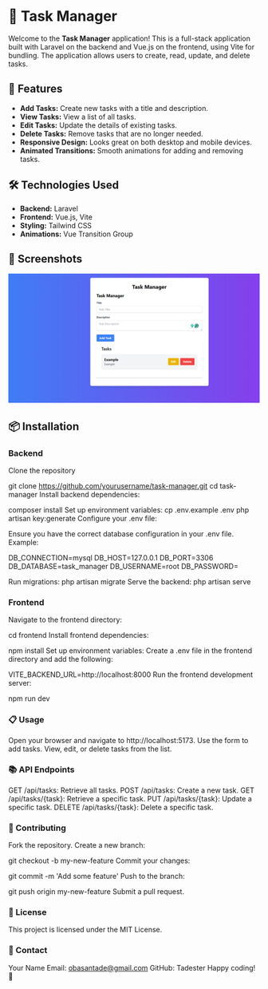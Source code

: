 # 📝 Task Manager

Welcome to the **Task Manager** application! This is a full-stack application built with Laravel on the backend and Vue.js on the frontend, using Vite for bundling. The application allows users to create, read, update, and delete tasks. 

## 🚀 Features

- **Add Tasks:** Create new tasks with a title and description.
- **View Tasks:** View a list of all tasks.
- **Edit Tasks:** Update the details of existing tasks.
- **Delete Tasks:** Remove tasks that are no longer needed.
- **Responsive Design:** Looks great on both desktop and mobile devices.
- **Animated Transitions:** Smooth animations for adding and removing tasks.

## 🛠️ Technologies Used

- **Backend:** Laravel
- **Frontend:** Vue.js, Vite
- **Styling:** Tailwind CSS
- **Animations:** Vue Transition Group

## 📸 Screenshots

![Task Manager Screenshot](screenshot.png)

## 📦 Installation

### Backend

Clone the repository
  
   git clone https://github.com/yourusername/task-manager.git
   cd task-manager
Install backend dependencies:

composer install
Set up environment variables:
cp .env.example .env
php artisan key:generate
Configure your .env file:

Ensure you have the correct database configuration in your .env file. Example:

DB_CONNECTION=mysql
DB_HOST=127.0.0.1
DB_PORT=3306
DB_DATABASE=task_manager
DB_USERNAME=root
DB_PASSWORD=

Run migrations:
php artisan migrate
Serve the backend:
php artisan serve
### Frontend
Navigate to the frontend directory:


cd frontend
Install frontend dependencies:


npm install
Set up environment variables:
Create a .env file in the frontend directory and add the following:


VITE_BACKEND_URL=http://localhost:8000
Run the frontend development server:

npm run dev
### 📋 Usage
Open your browser and navigate to http://localhost:5173.
Use the form to add tasks.
View, edit, or delete tasks from the list.
### 📚 API Endpoints
GET /api/tasks: Retrieve all tasks.
POST /api/tasks: Create a new task.
GET /api/tasks/{task}: Retrieve a specific task.
PUT /api/tasks/{task}: Update a specific task.
DELETE /api/tasks/{task}: Delete a specific task.
### 🤝 Contributing
Fork the repository.
Create a new branch:

git checkout -b my-new-feature
Commit your changes:


git commit -m 'Add some feature'
Push to the branch:

git push origin my-new-feature
Submit a pull request.
### 📝 License
This project is licensed under the MIT License.

### 💬 Contact
Your Name
Email: obasantade@gmail.com
GitHub: Tadester
Happy coding! 🎉



